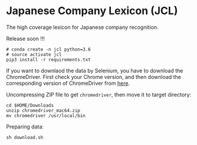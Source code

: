 # Japanese Company Lexicon (JCL)

The high coverage lexicon for Japanese company recognition.

Release soon !!!


```
# conda create -n jcl python=3.6
# source activate jcl
pip3 install -r requirements.txt
```

If you want to downlaod the data by Selenium, you have to download the ChromeDriver. First check your Chrome version, and then download the corresponding version of ChromeDriver from [here](https://chromedriver.chromium.org/downloads). 

Uncompressing ZIP file to get `chromedriver`, then move it to target directory:
```
cd $HOME/Downloads
unzip chromedriver_mac64.zip 
mv chromedriver /usr/local/bin
```

Preparing data:
```
sh download.sh
```


